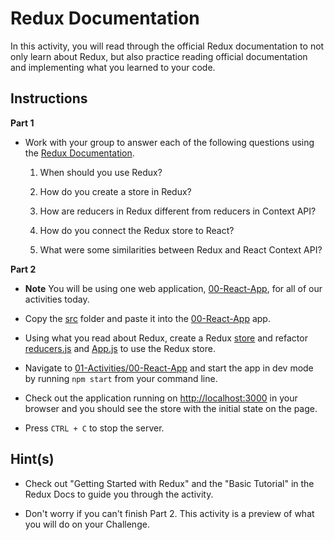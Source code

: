 # Redux Documentation

In this activity, you will read through the official Redux documentation to not only learn about Redux, but also practice reading official documentation and implementing what you learned to your code. 

## Instructions

**Part 1**

* Work with your group to answer each of the following questions using the [Redux Documentation](https://redux.js.org/).

  1. When should you use Redux?

  2. How do you create a store in Redux?

  3. How are reducers in Redux different from reducers in Context API?

  4. How do you connect the Redux store to React?

  5. What were some similarities between Redux and React Context API?

**Part 2**

* **Note** You will be using one web application, [00-React-App](..00-React-App), for all of our activities today.

* Copy the [src](Unsolved/src) folder and paste it into the [00-React-App](..00-React-App) app. 

* Using what you read about Redux, create a Redux [store](..00-React-App/client/src/utils/store.js) and refactor [reducers.js](..00-React-App/client/src/utils/reducers.js) and [App.js](..00-React-App/client/src/App.js) to use the Redux store.

* Navigate to [01-Activities/00-React-App](..00-React-App) and start the app in dev mode by running `npm start` from your command line.

* Check out the application running on <http://localhost:3000> in your browser and you should see the store with the initial state on the page.

* Press `CTRL + C` to stop the server.

## Hint(s)

* Check out "Getting Started with Redux" and the "Basic Tutorial" in the Redux Docs to guide you through the activity. 

* Don't worry if you can't finish Part 2. This activity is a preview of what you will do on your Challenge.